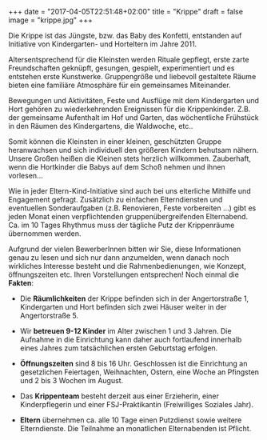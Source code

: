 +++
date = "2017-04-05T22:51:48+02:00"
title = "Krippe"
draft = false
image = "krippe.jpg"
+++

Die Krippe ist das Jüngste, bzw. das Baby des Konfetti, entstanden auf Initiative von Kindergarten- und Horteltern im Jahre 2011.

Altersentsprechend für die Kleinsten werden Rituale gepflegt, erste zarte Freundschaften geknüpft, gesungen, gespielt, experimentiert und es entstehen erste Kunstwerke. Gruppengröße und liebevoll gestaltete Räume bieten eine familiäre Atmosphäre für ein gemeinsames Miteinander.

Bewegungen und Aktivitäten, Feste und Ausflüge mit dem Kindergarten und Hort gehören zu wiederkehrenden Ereignissen für die Krippenkinder. Z.B. der gemeinsame Aufenthalt im Hof und Garten, das wöchentliche Frühstück in den Räumen des Kindergartens, die Waldwoche, etc..

Somit können die Kleinsten in einer kleinen, geschützten Gruppe heranwachsen und sich individuell den größeren Kindern behutsam nähern. Unsere Großen heißen die Kleinen stets herzlich willkommen. Zauberhaft, wenn die Hortkinder die Babys auf dem Schoß nehmen und ihnen vorlesen...

Wie in jeder Eltern-Kind-Initiative sind auch bei uns elterliche Mithilfe und Engagement gefragt. Zusätzlich zu einfachen Elterndiensten und eventuellen Sonderaufgaben (z.B. Renovieren, Feste vorbereiten ...)  gibt es jeden Monat einen verpflichtenden gruppenübergreifenden Elternabend. Ca. im 10 Tages Rhythmus muss der tägliche Putz der Krippenräume übernommen werden.

Aufgrund der vielen BewerberInnen bitten wir Sie, diese Informationen genau zu lesen und sich nur dann anzumelden, wenn danach noch wirkliches Interesse besteht und die Rahmenbedienungen, wie Konzept, öffnungszeiten etc. Ihren Vorstellungen entsprechen! Noch einmal die **Fakten**:

- Die **Räumlichkeiten** der Krippe befinden sich in der Angertorstraße 1, Kindergarten und Hort befinden sich zwei Häuser weiter in der Angertorstraße 5.

- Wir **betreuen 9-12 Kinder** im Alter zwischen 1 und 3 Jahren. Die Aufnahme in die Einrichtung kann daher auch fortlaufend innerhalb eines Jahres zum tatsächlichen ersten Geburtstag erfolgen.

- **Öffnungszeiten** sind 8 bis 16 Uhr. Geschlossen ist die Einrichtung an gesetzlichen Feiertagen, Weihnachten, Ostern, eine Woche an Pfingsten und 2 bis 3 Wochen im August.

- Das **Krippenteam** besteht derzeit aus einer Erzieherin, einer Kinderpflegerin und einer FSJ-Praktikantin (Freiwilliges Soziales Jahr).

- **Eltern** übernehmen ca. alle 10 Tage einen Putzdienst sowie weitere Elterndienste. Die Teilnahme an monatlichen Elternabenden ist Pflicht.

